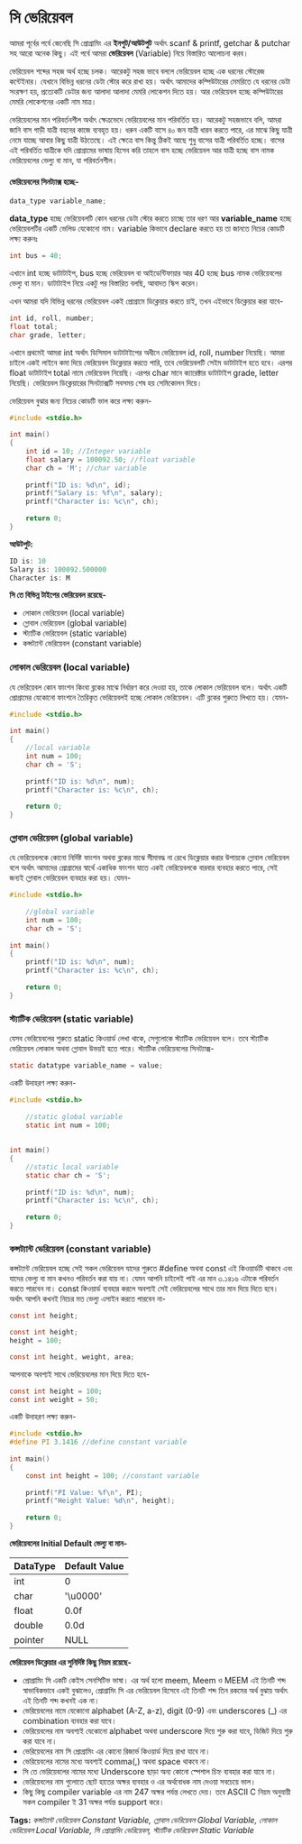 # সি ভেরিয়েবল

আমরা পূর্বের পর্বে জেনেছি সি প্রোগ্রামিং এর **ইনপুট/আউটপুট** অর্থাৎ scanf & printf, getchar & putchar সহ আরো অনেক কিছু। এই পর্বে আমরা **ভেরিয়েবল** \(Variable\) নিয়ে বিস্তারিত আলোচনা করব।

ভেরিয়েবল শব্দের সহজ অর্থ হচ্ছে চলক। আরেকটু সহজ ভাবে বললে ভেরিয়েবল হচ্ছে এক ধরনের স্টোরেজ কন্টেইনার। যেখানে বিভিন্ন ধরনের ডেটা স্টোর করে রাখা হয়। অর্থাৎ আমাদের কম্পিউটারের মেমরিতে যে ধরনের ডেটা সংরক্ষণ হয়, প্রত্যেকটি ডেটার জন্য আলাদা আলাদা মেমরি লোকেশন দিতে হয়। আর ভেরিয়েবল হচ্ছে কম্পিউটারের মেমরি লোকেশনের একটি নাম মাত্র।

ভেরিয়েবলের মান পরিবর্তনশীল অর্থাৎ ক্ষেত্রভেদে ভেরিয়েবলের মান পরিবর্তিত হয়। আরেকটু সহজভাবে বলি, আমরা জানি বাস গাড়ী যাত্রী বহনের কাজে ব্যবহৃত হয়। ধরুন একটি বাসে ৪০ জন যাত্রী ধারন করতে পারে, এর মাঝে কিছু যাত্রী নেমে যাচ্ছে আবার কিছু যাত্রী উঠতেছে। এই ক্ষেত্রে বাস কিন্তু ঠিকই আছে শুধু বাসের যাত্রী পরিবর্তিত হচ্ছে। বাসের এই পরিবর্তিত যাত্রীকে যদি প্রোগ্রামের ভাষায় হিসেব করি তাহলে বাস হচ্ছে ভেরিয়েবল আর যাত্রী হচ্ছে বাস নামক ভেরিয়েবলের ভেল্যু বা মান, যা পরিবর্তনশীল।

#### **ভেরিয়েবলের সিনট্যাক্স হচ্ছে-**

```c
data_type variable_name;
```

**data\_type** হচ্ছে ভেরিয়েবলটি কোন ধরনের ডেটা স্টোর করতে চাচ্ছে তার ধরণ আর **variable\_name** হচ্ছে ভেরিয়েবলটির একটি ভেলিড যেকোনো নাম। variable কিভাবে declare করতে হয় তা জানতে নিচের কোডটি লক্ষ্য করুনঃ

```c
int bus = 40;
```

এখানে int হচ্ছে ডাটাটাইপ, bus হচ্ছে ভেরিয়েবল বা আইডেন্টিফায়ার আর 40 হচ্ছে bus নামক ভেরিয়েবলের ভেল্যু বা মান। ডাটাটাইপ নিয়ে একটু পর বিস্তারিত বলছি, আবাদত স্কিপ করেন।

এখন আমরা যদি বিভিন্ন ধরনের ভেরিয়েবল একই প্রোগ্রামে ডিক্লেয়ার করতে চাই, তখন এইভাবে ডিক্লেয়ার করা যাবে-

```c
int id, roll, number;
float total;
char grade, letter;
```

এখানে প্রথমেই আমরা int অর্থাৎ ডিসিমাল ডাটাটাইপের অধীনে ভেরিয়েবল id, roll, number নিয়েছি। আমরা চাইলে একই লাইনে কমা দিয়ে ভেরিয়েবল ডিক্লেয়ার করতে পারি, তবে ভেরিয়েবলটি সেইম ডাটাটাইপ হতে হবে। এরপর float ডাটাটাইপ total নামে ভেরিয়েবল নিয়েছি। এরপর char মানে ক্যারেক্টার ডাটাটাইপ grade, letter নিয়েছি। ভেরিয়েবল ডিক্লেয়ারের সিনট্যাক্সটি সবসময় শেষ হয় সেমিকোলন দিয়ে।

ভেরিয়েবল বুঝার জন্য নিচের কোডটি ভাল করে লক্ষ্য করুন-

```c
#include <stdio.h>
 
int main()
{
    int id = 10; //Integer variable
    float salary = 100092.50; //float variable
    char ch = 'M'; //char variable
 
    printf("ID is: %d\n", id);
    printf("Salary is: %f\n", salary);
    printf("Character is: %c\n", ch);
 
    return 0;
}
```

**আউটপুট:**

```c
ID is: 10
Salary is: 100092.500000
Character is: M
```

**সি তে বিভিন্ন টাইপের ভেরিয়েবল রয়েছে-**

* লোকাল ভেরিয়েবল \(local variable\)
* গ্লোবাল ভেরিয়েবল \(global variable\)
* স্ট্যাটিক ভেরিয়েবল \(static variable\)
* কন্সট্যান্ট ভেরিয়েবল \(constant variable\)

### **লোকাল ভেরিয়েবল \(local variable\)**

যে ভেরিয়েবল কোন ফাংশন কিংবা ব্লকের মাঝে নির্ধারণ করে দেওয়া হয়, তাকে লোকাল ভেরিয়েবল বলে। অর্থাৎ একটি প্রোগ্রামের যেকোনো ফাংশনে তৈরিকৃত ভেরিয়েবলই হচ্ছে লোকাল ভেরিয়েবল। এটি ব্লকের শুরুতে লিখতে হয়। যেমন-

```c
#include <stdio.h>
 
int main()
{
    //local variable
    int num = 100;
    char ch = 'S';
 
    printf("ID is: %d\n", num);
    printf("Character is: %c\n", ch);
 
    return 0;
}
```

### **গ্লোবাল ভেরিয়েবল \(global variable\)**

যে ভেরিয়েবলকে কোনো নির্দিষ্ট ফাংশন অথবা ব্লকের মাঝে সীমাবদ্ধ না রেখে ডিক্লেয়ার করার উপায়কে গ্লোবাল ভেরিয়েবল বলে অর্থাৎ আমাদের প্রোগ্রামের স্বার্থে একাধিক ফাংশন যাতে একই ভেরিয়েবলকে বারবার ব্যবহার করতে পারে, সেই জন্যই গ্লোবাল ভেরিয়েবল ব্যবহার করা হয়। যেমন-

```c
#include <stdio.h>
 
    //global variable
    int num = 100;
    char ch = 'S';
 
int main()
{
    printf("ID is: %d\n", num);
    printf("Character is: %c\n", ch);
 
    return 0;
}
```

### **স্ট্যাটিক ভেরিয়েবল \(static variable\)**

যেসব ভেরিয়েবলের শুরুতে static কিওয়ার্ড লেখা থাকে, সেগুলোকে স্ট্যাটিক ভেরিয়েবল বলে। তবে স্ট্যাটিক ভেরিয়েবল লোকাল অথবা গ্লোবাল উভয়ই হতে পারে। স্ট্যাটিক ভেরিয়েবলের সিনট্যাক্স-

```c
static datatype variable_name = value;
```

একটি উদাহরণ লক্ষ্য করুন-

```c
#include <stdio.h>
 
    //static global variable
    static int num = 100;
 
 
int main()
{
    //static local variable
    static char ch = 'S';
 
    printf("ID is: %d\n", num);
    printf("Character is: %c\n", ch);
 
    return 0;
}
```

### **কন্সট্যান্ট ভেরিয়েবল \(constant variable\)** 

কন্সট্যান্ট ভেরিয়েবল হচ্ছে সেই সকল ভেরিয়েবল যাদের শুরুতে \#define অথবা const এই কিওয়ার্ডটি থাকবে এবং যাদের ভেল্যু বা মান কখনও পরিবর্তন করা যায় না। যেমন আপনি চাইলেই পাই এর মান ৩.১৪১৬ এটাকে পরিবর্তন করতে পারবেন না। const কিওয়ার্ড ব্যবহার করলে অবশ্যই সেই ভেরিয়েবলের সাথে তার মান দিয়ে দিতে হবে। অর্থাৎ আপনি কখনই নিচের মত ভেল্যু এসাইন করতে পারবেন না-

```c
const int height;
```

```c
const int height;
height = 100;
```

```c
const int height, weight, area;
```

আপনাকে অবশ্যই সাথে ভেরিয়েবলের মান দিয়ে দিতে হবে-

```c
const int height = 100;
const int weight = 50;
```

একটি উদাহরণ লক্ষ্য করুন-

```c
#include <stdio.h>
#define PI 3.1416 //define constant variable
 
int main()
{
    const int height = 100; //constant variable
 
    printf("PI Value: %f\n", PI);
    printf("Height Value: %d\n", height);
 
    return 0;
}
```

**ভেরিয়েবলের Initial Default ভেল্যু বা মান-**

|  **DataType** | Default Value |
| :--- | :--- |
| int | 0 |
| char | '\u0000' |
| float | 0.0f |
| double | 0.0d |
| pointer | NULL |

**ভেরিয়েবল ডিক্লেয়ার এর সুনির্দিষ্ট কিছু নিয়ম রয়েছে-**

* প্রোগ্রামিং সি একটি কেইস সেনসিটিভ ভাষা। এর অর্থ হলো meem, Meem ও MEEM এই তিনটি শব্দ স্বাভাবিকভাবে একই বুঝালেও, প্রোগ্রামিং সি এর ভেরিয়েবল হিসেবে এই তিনটি শব্দ তিন রকমের অর্থ বুঝায় অর্থাৎ এই তিনটি শব্দ কখনই এক না।
* ভেরিয়েবলের নামে যেকোনো alphabet \(A-Z, a-z\), digit \(0-9\) এবং underscores \(\_\) এর combination ব্যবহার করা যাবে।
* ভেরিয়েবলের নাম অবশ্যই যেকোনো alphabet অথবা underscore দিয়ে শুরু করা যাবে, ডিজিট দিয়ে শুরু করা যাবে না।
* ভেরিয়েবলের নাম সি প্রোগ্রামিং এর কোনো রিজার্ভ কিওয়ার্ড দিয়ে রাখা যাবে না।
* ভেরিয়েবলের নামের মধ্যে অবশ্যই comma\(,\) অথবা space থাকবে না।
* সি তে ভেরিয়েবলের নামের মধ্যে Underscore ছাড়া অন্য কোনো স্পেশাল চিহ্ন ব্যবহার করা যাবে না।
* ভেরিয়েবলের নাম গুলোতে ছোট হাতের অক্ষর ব্যবহার ও এর অর্থবোধক নাম দেওয়া সবচেয়ে ভাল।
* কিছু কিছু compiler variable এর নাম 247 অক্ষর পর্যন্ত লেখতে দেয়। তবে ASCII C নিয়ম অনুযায়ী সকল compiler ই 31 অক্ষর পর্যন্ত support করে।



**Tags:** _কন্সট্যান্ট ভেরিয়েবল Constant Variable, গ্লোবাল ভেরিয়েবল Global Variable, লোকাল ভেরিয়েবল Local Variable, সি প্রোগ্রামিং ভেরিয়েবল, স্ট্যাটিক ভেরিয়েবল Static Variable_

